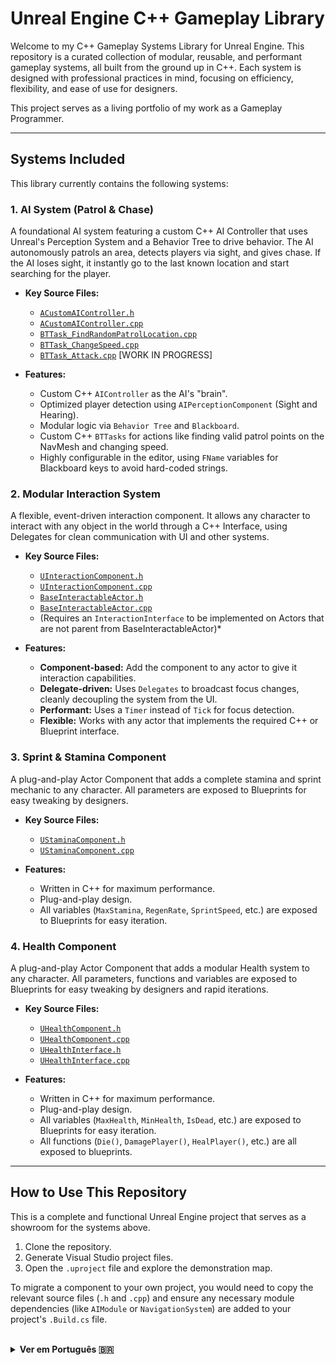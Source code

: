 # Unreal Engine C++ Gameplay Library

Welcome to my C++ Gameplay Systems Library for Unreal Engine. This repository is a curated collection of modular, reusable, and performant gameplay systems, all built from the ground up in C++. Each system is designed with professional practices in mind, focusing on efficiency, flexibility, and ease of use for designers.

This project serves as a living portfolio of my work as a Gameplay Programmer.

---

## Systems Included

This library currently contains the following systems:

### 1. AI System (Patrol & Chase)
A foundational AI system featuring a custom C++ AI Controller that uses Unreal's Perception System and a Behavior Tree to drive behavior. The AI autonomously patrols an area, detects players via sight, and gives chase. If the AI loses sight, it instantly go to the last known location and start searching for the player.

* **Key Source Files:**
    * [`ACustomAIController.h`](Source/NewPortfolio/Public/CustomAIController.h)
    * [`ACustomAIController.cpp`](Source/NewPortfolio/Private/CustomAIController.cpp)
    * [`BTTask_FindRandomPatrolLocation.cpp`](Source/NewPortfolio/Private/BTTask_FindRandomPatrolLocation.cpp)
    * [`BTTask_ChangeSpeed.cpp`](Source/NewPortfolio/Private/BTTask_ChangeSpeed.cpp)
    * [`BTTask_Attack.cpp`](Source/NewPortfolio/Private/BTTask_Attack.cpp) [WORK IN PROGRESS]

* **Features:**
    * Custom C++ `AIController` as the AI's "brain".
    * Optimized player detection using `AIPerceptionComponent` (Sight and Hearing).
    * Modular logic via `Behavior Tree` and `Blackboard`.
    * Custom C++ `BTTasks` for actions like finding valid patrol points on the NavMesh and changing speed.
    * Highly configurable in the editor, using `FName` variables for Blackboard keys to avoid hard-coded strings.

### 2. Modular Interaction System
A flexible, event-driven interaction component. It allows any character to interact with any object in the world through a C++ Interface, using Delegates for clean communication with UI and other systems.

* **Key Source Files:**
    * [`UInteractionComponent.h`](Source/NewPortfolio/Public/InteractionComponent.h)
    * [`UInteractionComponent.cpp`](Source/NewPortfolio/Private/InteractionComponent.cpp)
    * [`BaseInteractableActor.h`](Source/NewPortfolio/Public/BaseInteractableActor.h)
    * [`BaseInteractableActor.cpp`](Source/NewPortfolio/Private/BaseInteractableActor.cpp)
    * (Requires an `InteractionInterface` to be implemented on Actors that are not parent from BaseInteractableActor)*

* **Features:**
    * **Component-based:** Add the component to any actor to give it interaction capabilities.
    * **Delegate-driven:** Uses `Delegates` to broadcast focus changes, cleanly decoupling the system from the UI.
    * **Performant:** Uses a `Timer` instead of `Tick` for focus detection.
    * **Flexible:** Works with any actor that implements the required C++ or Blueprint interface.

### 3. Sprint & Stamina Component
A plug-and-play Actor Component that adds a complete stamina and sprint mechanic to any character. All parameters are exposed to Blueprints for easy tweaking by designers.

* **Key Source Files:**
    * [`UStaminaComponent.h`](Source/NewPortfolio/Public/StaminaComponent.h)
    * [`UStaminaComponent.cpp`](Source/NewPortfolio/Private/StaminaComponent.cpp)

* **Features:**
    * Written in C++ for maximum performance.
    * Plug-and-play design.
    * All variables (`MaxStamina`, `RegenRate`, `SprintSpeed`, etc.) are exposed to Blueprints for easy iteration.
 
### 4. Health Component
A plug-and-play Actor Component that adds a modular Health system to any character. All parameters, functions and variables are exposed to Blueprints for easy tweaking by designers and rapid iterations.

* **Key Source Files:**
    * [`UHealthComponent.h`](Source/NewPortfolio/Public/HealthComponent.h)
    * [`UHealthComponent.cpp`](Source/NewPortfolio/Private/HealthComponent.cpp)
    * [`UHealthInterface.h`](Source/NewPortfolio/Public/HealthInterface.h)
    * [`UHealthInterface.cpp`](Source/NewPortfolio/Private/HealthInterface.cpp)

* **Features:**
    * Written in C++ for maximum performance.
    * Plug-and-play design.
    * All variables (`MaxHealth`, `MinHealth`, `IsDead`, etc.) are exposed to Blueprints for easy iteration.
    * All functions (`Die()`, `DamagePlayer()`, `HealPlayer()`, etc.) are all exposed to blueprints.
 
---

## How to Use This Repository

This is a complete and functional Unreal Engine project that serves as a showroom for the systems above.
1.  Clone the repository.
2.  Generate Visual Studio project files.
3.  Open the `.uproject` file and explore the demonstration map.

To migrate a component to your own project, you would need to copy the relevant source files (`.h` and `.cpp`) and ensure any necessary module dependencies (like `AIModule` or `NavigationSystem`) are added to your project's `.Build.cs` file.

<br>

<details>
<summary><strong>Ver em Português 🇧🇷</strong></summary>

# Biblioteca de Sistemas de Gameplay em C++ para Unreal Engine

Bem-vindo à minha Biblioteca de Sistemas de Gameplay em C++ para a Unreal Engine. Este repositório é uma coleção de sistemas de gameplay modulares, reutilizáveis e performáticos, todos construídos do zero em C++. Cada sistema foi projetado com práticas profissionais em mente, focando em eficiência, flexibilidade e facilidade de uso para designers.

Este projeto serve como um portfólio vivo do meu trabalho como Programador de Gameplay.

---

## Sistemas Incluídos

Atualmente, esta biblioteca contém os seguintes sistemas:

### 1. Sistema de IA (Patrulha e Perseguição)
Um sistema de IA fundamental que apresenta um `AIController` customizado em C++ que usa o Sistema de Percepção da Unreal e uma `Behavior Tree` para guiar o comportamento. A IA patrulha uma área de forma autônoma, detecta jogadores através da visão e os persegue. Se ela perder o jogador de vista, ela instantaneamente vai até a última localização conhecida do jogador e procura pelo jogador.

* **Principais Arquivos de Código:**
    * [`ACustomAIController.h`](Source/NewPortfolio/Public/CustomAIController.h)
    * [`ACustomAIController.cpp`](Source/NewPortfolio/Private/CustomAIController.cpp)
    * [`BTTask_FindRandomPatrolLocation.cpp`](Source/NewPortfolio/Private/BTTask_FindRandomPatrolLocation.cpp)
    * [`BTTask_ChangeSpeed.cpp`](Source/NewPortfolio/Private/BTTask_ChangeSpeed.cpp)
    * [`BTTask_Attack.cpp`](Source/NewPortfolio/Private/BTTask_Attack.cpp) [WORK IN PROGRESS]

* **Funcionalidades:**
    * `AIController` customizado em C++ como o "cérebro" da IA.
    * Detecção de jogador otimizada com `AIPerceptionComponent` (Visão e Audição).
    * Lógica modular com `Behavior Tree` e `Blackboard`.
    * `BTTasks` customizadas em C++ para ações como encontrar pontos de patrulha válidos na NavMesh e alterar a velocidade.
    * Altamente configurável no editor, usando variáveis `FName` para as chaves do Blackboard para evitar texto hard-coded.

### 2. Sistema de Interação Modular
Um componente de interação flexível e orientado a eventos. Ele permite que qualquer personagem interaja com qualquer objeto no mundo através de uma Interface C++, usando `Delegates` para uma comunicação limpa com a UI e outros sistemas.

* **Principais Arquivos de Código:**
    * [`UInteractionComponent.h`](Source/NewPortfolio/Public/InteractionComponent.h)
    * [`UInteractionComponent.cpp`](Source/NewPortfolio/Private/InteractionComponent.cpp)
    * [`BaseInteractableActor.h`](Source/NewPortfolio/Public/BaseInteractableActor.h)
    * [`BaseInteractableActor.cpp`](Source/NewPortfolio/Private/BaseInteractableActor.cpp)
    * (Requer que uma `InteractionInterface` seja implementada nos Actors que não são filhos da classe BaseInteractableItem.)*

* **Funcionalidades:**
    * **Baseado em Componente:** Adicione o componente a qualquer ator para dar a ele capacidades de interação.
    * **Orientado por Delegates:** Usa `Delegates` para transmitir mudanças de foco, desacoplando o sistema da UI.
    * **Performático:** Usa um `Timer` em vez do `Tick` para a detecção de foco.
    * **Flexível:** Funciona com qualquer ator que implemente a interface C++ ou Blueprint necessária.

### 3. Componente de Sprint e Stamina
Um Componente de Ator plug-and-play que adiciona uma mecânica completa de stamina e corrida a qualquer personagem. Todos os parâmetros são expostos para Blueprints para ajustes rápidos por designers.

* **Principais Arquivos de Código:**
    * [`UStaminaComponent.h`](Source/NewPortfolio/Public/StaminaComponent.h)
    * [`UStaminaComponent.cpp`](Source/NewPortfolio/Private/StaminaComponent.cpp)

* **Funcionalidades:**
    * Escrito em C++ para máxima performance.
    * Design plug-and-play.
    * Todas as variáveis (`MaxStamina`, `RegenRate`, `SprintSpeed`, etc.) são expostas para Blueprints para iteração rápida.
 
### 4. Componente de Vida
Um Actor Component também Plug-and-Play que implementa um sistema modular e completo de vida em qualquer ator ou personagem. Todas as funções, variáveis e parâmetros são expostos para blueprint para, além de ajudar nos ajustes rápidos por designers, também implementar lógicas customizadas via Blueprint, se for da preferência do usuário.

* **Principais Arquivos de Código:**
    * [`UHealthComponent.h`](Source/NewPortfolio/Public/HealthComponent.h)
    * [`UHealthComponent.cpp`](Source/NewPortfolio/Private/HealthComponent.cpp)
    * [`UHealthInterface.h`](Source/NewPortfolio/Public/HealthInterface.h)
    * [`UHealthInterface.cpp`](Source/NewPortfolio/Private/HealthInterface.cpp)

* **Funcionalidades:**
    * Escrito inteiramente em C++ para máxima performance.
    * Plug-and-play design.
    * Todas as variáveis (`MaxHealth`, `MinHealth`, `IsDead`, etc.) são expostas para blueprint para fácil iteração.
    * As funções (`Die()`, `HealPlayer()`, `DamagePlayer()`, etc.) estão todas expostas para blueprints também.

---

## Como Usar Este Repositório

Este é um projeto Unreal Engine completo e funcional que serve como uma vitrine para os sistemas acima.
1.  Clone o repositório.
2.  Gere os arquivos de projeto do Visual Studio.
3.  Abra o arquivo `.uproject` e explore o mapa de demonstração.

Para migrar um componente para o seu próprio projeto, você precisaria copiar os arquivos de código relevantes (`.h` e `.cpp`) e garantir que quaisquer dependências de módulo necessárias (como `AIModule` ou `NavigationSystem`) sejam adicionadas ao arquivo `.Build.cs` do seu projeto.

</details>
